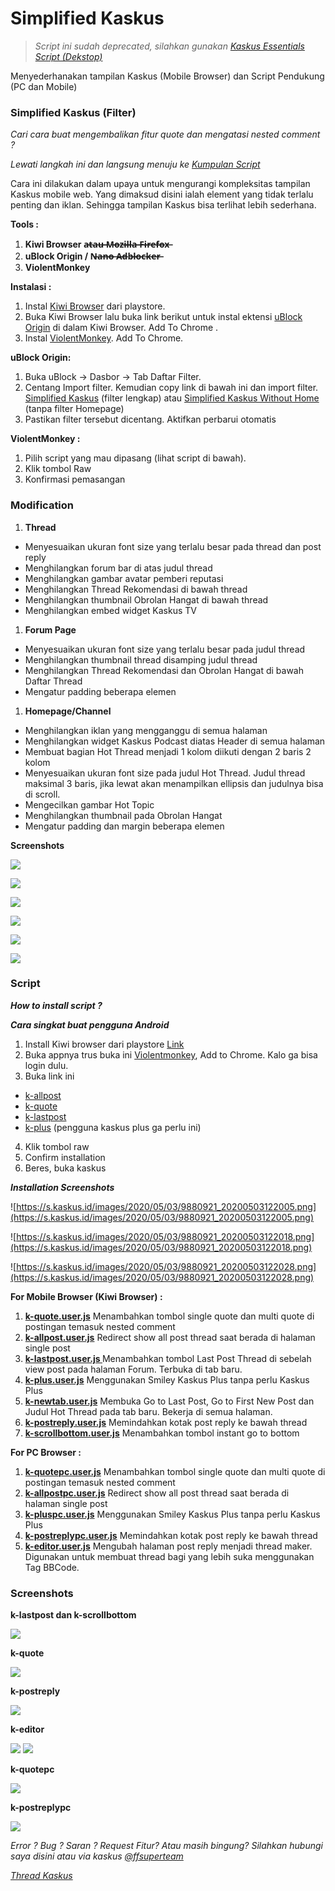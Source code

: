 # Simplified Kaskus

>_Script ini sudah deprecated, silahkan gunakan [Kaskus Essentials Script (Dekstop)](https://github.com/reforget-id/kaskus-essentials-desktop)_

Menyederhanakan tampilan Kaskus (Mobile Browser) dan Script Pendukung (PC dan Mobile)

### Simplified Kaskus (Filter)

*Cari cara buat mengembalikan fitur quote dan mengatasi nested comment ?*


*Lewati langkah ini dan langsung menuju ke [Kumpulan Script](#script)*


Cara ini dilakukan dalam upaya untuk mengurangi kompleksitas tampilan Kaskus mobile web. Yang dimaksud disini ialah element yang tidak terlalu penting dan iklan. Sehingga tampilan Kaskus bisa terlihat lebih sederhana.

**Tools :**
1.  **Kiwi Browser a̶t̶a̶u̶ ̶M̶o̶z̶i̶l̶l̶a̶ ̶F̶i̶r̶e̶f̶o̶x̶**
2.  **uBlock Origin / N̶a̶n̶o̶ ̶A̶d̶b̶l̶o̶c̶k̶e̶r̶**
3.  **ViolentMonkey**

**Instalasi :**
1.  Instal [Kiwi Browser](https://play.google.com/store/apps/details?id=com.kiwibrowser.browser&hl=en) dari playstore.
2.  Buka Kiwi Browser lalu buka link berikut untuk instal ektensi [uBlock Origin](https://chrome.google.com/webstore/detail/ublock-origin/cjpalhdlnbpafiamejdnhcphjbkeiagm?hl=en) di dalam Kiwi Browser. Add To Chrome
.
3. Instal [ViolentMonkey](https://chrome.google.com/webstore/detail/violentmonkey/jinjaccalgkegednnccohejagnlnfdag?hl=en). Add To Chrome.


**uBlock Origin:**
1.  Buka uBlock -> Dasbor -> Tab Daftar Filter.
2.  Centang Import filter. Kemudian copy link di bawah ini dan import filter. [Simplified Kaskus](https://raw.githubusercontent.com/reforget-id/Simplified-Kaskus/master/filter/simplified-kaskus.txt) (filter lengkap) atau  [Simplified Kaskus Without Home](https://raw.githubusercontent.com/reforget-id/Simplified-Kaskus/master/filter/simplified-without-home.txt) (tanpa filter Homepage)
3.  Pastikan filter tersebut dicentang. Aktifkan perbarui otomatis  

**ViolentMonkey :**
1.  Pilih script yang mau dipasang (lihat script di bawah).
2.  Klik tombol Raw
3.  Konfirmasi pemasangan

### Modification

1.  **Thread**
* Menyesuaikan ukuran font size yang terlalu besar pada thread dan post reply
* Menghilangkan forum bar di atas judul thread
* Menghilangkan gambar avatar pemberi reputasi
* Menghilangkan Thread Rekomendasi di bawah thread
* Menghilangkan thumbnail Obrolan Hangat di bawah thread
* Menghilangkan embed widget Kaskus TV

1.  **Forum Page**
* Menyesuaikan ukuran font size yang terlalu besar pada judul thread
* Menghilangkan thumbnail thread disamping judul thread
* Menghilangkan Thread Rekomendasi dan Obrolan Hangat di bawah Daftar Thread
* Mengatur padding beberapa elemen

1.  **Homepage/Channel**
* Menghilangkan iklan yang mengganggu di semua halaman
* Menghilangkan widget Kaskus Podcast diatas Header di semua halaman
* Membuat bagian Hot Thread menjadi 1 kolom diikuti dengan 2 baris 2 kolom
* Menyesuaikan ukuran font size pada judul Hot Thread. Judul thread maksimal 3 baris, jika lewat akan menampilkan ellipsis dan judulnya bisa di scroll. 
* Mengecilkan gambar Hot Topic
* Menghilangkan thumbnail pada Obrolan Hangat
* Mengatur padding dan margin beberapa elemen

**Screenshots**

![](https://s.kaskus.id/images/2020/02/12/9880921_20200212110103.png)

![](https://s.kaskus.id/images/2020/02/12/9880921_20200212110150.png)

![](https://s.kaskus.id/images/2020/02/12/9880921_20200212110202.png)

![](https://s.kaskus.id/images/2020/02/12/9880921_20200212110357.png)

![](https://s.kaskus.id/images/2020/02/12/9880921_20200212110448.png)

![](https://s.kaskus.id/images/2020/02/12/9880921_20200212110504.png)



### Script 

***How to install script ?***

***Cara singkat buat pengguna Android***

1. Install Kiwi browser dari playstore [Link](https://play.google.com/store/apps/details?id=com.kiwibrowser.browser)
2. Buka appnya trus buka ini [Violentmonkey](https://chrome.google.com/webstore/detail/violentmonkey/jinjaccalgkegednnccohejagnlnfdag), Add to Chrome. Kalo ga bisa login dulu. 
3. Buka link ini 
- [k-allpost](https://github.com/reforget-id/Simplified-Kaskus/blob/master/script/mobile/k-allpost.user.js)
- [k-quote](https://github.com/reforget-id/Simplified-Kaskus/blob/master/script/mobile/k-quote.user.js)
- [k-lastpost](https://github.com/reforget-id/Simplified-Kaskus/blob/master/script/mobile/k-lastpost.user.js)
- [k-plus](https://github.com/reforget-id/Simplified-Kaskus/blob/master/script/mobile/k-plus.user.js) (pengguna kaskus plus ga perlu ini)
4. Klik tombol raw
5. Confirm installation
6. Beres, buka kaskus


***Installation Screenshots***

![https://s.kaskus.id/images/2020/05/03/9880921_20200503122005.png](https://s.kaskus.id/images/2020/05/03/9880921_20200503122005.png)

![https://s.kaskus.id/images/2020/05/03/9880921_20200503122018.png](https://s.kaskus.id/images/2020/05/03/9880921_20200503122018.png)

![https://s.kaskus.id/images/2020/05/03/9880921_20200503122028.png](https://s.kaskus.id/images/2020/05/03/9880921_20200503122028.png)


**For Mobile Browser (Kiwi Browser) :**

1.  **[k-quote.user.js](https://github.com/reforget-id/Simplified-Kaskus/blob/master/script/mobile/k-quote.user.js)**
Menambahkan tombol single quote dan multi quote di postingan temasuk nested comment
2.  **[k-allpost.user.js](https://github.com/reforget-id/Simplified-Kaskus/blob/master/script/mobile/k-allpost.user.js)**
Redirect show all post thread saat berada di halaman single post
3.  **[k-lastpost.user.js ](https://github.com/reforget-id/Simplified-Kaskus/blob/master/script/mobile/k-lastpost.user.js)**
Menambahkan tombol Last Post Thread di sebelah view post pada halaman Forum. Terbuka di tab baru. 
4.  **[k-plus.user.js](https://github.com/reforget-id/Simplified-Kaskus/blob/master/script/mobile/k-plus.user.js)**
Menggunakan Smiley Kaskus Plus tanpa perlu Kaskus Plus
5.  **[k-newtab.user.js](https://github.com/reforget-id/Simplified-Kaskus/blob/master/script/mobile/k-newtab.user.js)**
Membuka Go to Last Post, Go to First New Post dan Judul Hot Thread pada tab baru. Bekerja di semua halaman. 
6.  **[k-postreply.user.js](https://github.com/reforget-id/Simplified-Kaskus/blob/master/script/mobile/k-postreply.user.js)**
Memindahkan kotak post reply ke bawah thread
7.  **[k-scrollbottom.user.js](https://github.com/reforget-id/Simplified-Kaskus/blob/master/script/mobile/k-scrollbottom.user.js)**
Menambahkan tombol instant go to bottom


**For PC Browser :**

1.  **[k-quotepc.user.js](https://github.com/reforget-id/Simplified-Kaskus/blob/master/script/pc/k-quotepc.user.js)**
Menambahkan tombol single quote dan multi quote di postingan temasuk nested comment
2.  **[k-allpostpc.user.js](https://github.com/reforget-id/Simplified-Kaskus/blob/master/script/pc/k-allpostpc.user.js)**
Redirect show all post thread saat berada di halaman single post
3.  **[k-pluspc.user.js](https://github.com/reforget-id/Simplified-Kaskus/blob/master/script/pc/k-pluspc.user.js)**
Menggunakan Smiley Kaskus Plus tanpa perlu Kaskus Plus
4.  **[k-postreplypc.user.js](https://github.com/reforget-id/Simplified-Kaskus/blob/master/script/pc/k-postreplypc.user.js)**
Memindahkan kotak post reply ke bawah thread
5.  **[k-editor.user.js](https://github.com/reforget-id/Simplified-Kaskus/blob/master/script/pc/k-editor.user.js)**
Mengubah halaman post reply menjadi thread maker. Digunakan untuk membuat thread bagi yang lebih suka menggunakan Tag BBCode. 


### Screenshots

**k-lastpost dan k-scrollbottom**

![](https://s.kaskus.id/images/2020/05/03/9880921_20200503011217.png)

**k-quote**

![](https://s.kaskus.id/images/2020/05/03/9880921_20200503011241.png)

**k-postreply**

![](https://s.kaskus.id/images/2020/05/03/9880921_20200503011306.png)


**k-editor**

![](https://s.kaskus.id/images/2020/05/03/9880921_20200503014756.png)
![](https://s.kaskus.id/images/2020/05/03/9880921_20200503014805.png)

**k-quotepc**

![](https://s.kaskus.id/images/2020/05/03/9880921_20200503014830.png)

**k-postreplypc**

![](https://s.kaskus.id/images/2020/05/03/9880921_20200503014852.png)


*Error ? Bug ? Saran ? Request Fitur? Atau masih bingung?
Silahkan hubungi saya disini atau via kaskus [@ffsuperteam](https://m.kaskus.co.id/@ffsuperteam)*


*[Thread Kaskus](https://m.kaskus.co.id/thread/5e4424ed337f9310e6200752/simplified-kaskus--menyederhanakan-tampilan-kaskus-pada-browser-mobile/?ref=threadlist-14&med=thread_list)*
